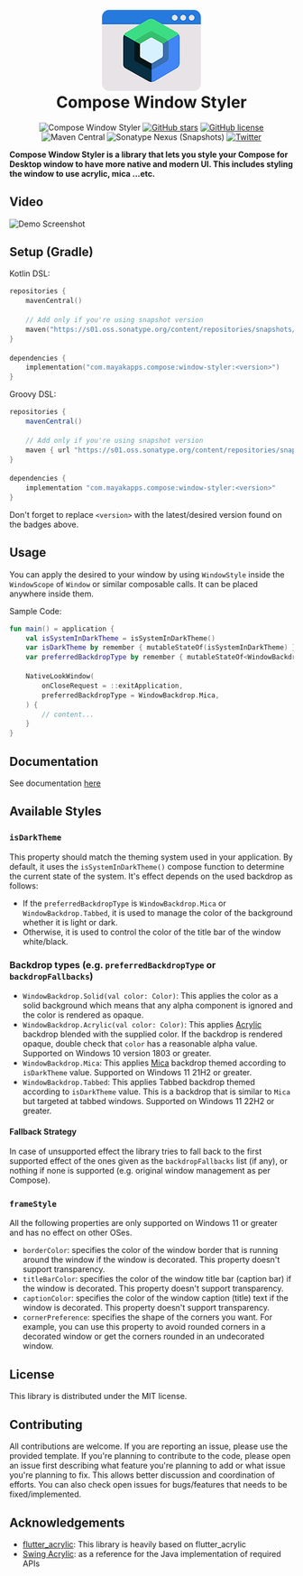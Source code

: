 <br />

<div align="center">
    <img src="res/logo.png" alt="Logo"/>
</div>

<h1 align="center" style="margin-top: 0;">Compose Window Styler</h1>

<div align="center">

![Compose Window Styler](https://img.shields.io/badge/Compose-Window%20Styler-blue?logo=jetpackcompose)
[![GitHub stars](https://img.shields.io/github/stars/MayakaApps/ComposeWindowStyler)](https://github.com/MayakaApps/ComposeWindowStyler/stargazers)
[![GitHub license](https://img.shields.io/github/license/MayakaApps/ComposeWindowStyler)](https://github.com/MayakaApps/ComposeWindowStyler/blob/main/LICENSE)
![Maven Central](https://img.shields.io/maven-central/v/com.mayakapps.compose/window-styler)
![Sonatype Nexus (Snapshots)](https://img.shields.io/nexus/s/com.mayakapps.compose/window-styler?server=https%3A%2F%2Fs01.oss.sonatype.org)
[![Twitter](https://img.shields.io/twitter/url?style=social&url=https%3A%2F%2Fgithub.com%2FMayakaApps%2FComposeWindowStyler)](https://twitter.com/intent/tweet?text=Compose%20Window%20Styler%20is%20a%20library%20that%20lets%20you%20style%20your%20Compose%20for%20Desktop%20window%20to%20have%20more%20native%20and%20modern%20UI.:&url=https%3A%2F%2Fgithub.com%2FMayakaApps%2FComposeWindowStyler)

</div>

**Compose Window Styler is a library that lets you style your Compose for Desktop window to have more native and modern
UI. This includes styling the window to use acrylic, mica ...etc.**

## Video

![Demo Screenshot](res/demo_preview.gif)

## Setup (Gradle)

Kotlin DSL:

```kotlin
repositories {
    mavenCentral()

    // Add only if you're using snapshot version
    maven("https://s01.oss.sonatype.org/content/repositories/snapshots/")
}

dependencies {
    implementation("com.mayakapps.compose:window-styler:<version>")
}
```

Groovy DSL:

```gradle
repositories {
    mavenCentral()
    
    // Add only if you're using snapshot version
    maven { url "https://s01.oss.sonatype.org/content/repositories/snapshots/" }
}

dependencies {
    implementation "com.mayakapps.compose:window-styler:<version>"
}
```

Don't forget to replace `<version>` with the latest/desired version found on the badges above.

## Usage

You can apply the desired to your window by using `WindowStyle` inside the `WindowScope` of `Window` or similar
composable calls. It can be placed anywhere inside them.

Sample Code:

```kotlin
fun main() = application {
    val isSystemInDarkTheme = isSystemInDarkTheme()
    var isDarkTheme by remember { mutableStateOf(isSystemInDarkTheme) }
    var preferredBackdropType by remember { mutableStateOf<WindowBackdrop>(WindowBackdrop.Mica) }

    NativeLookWindow(
        onCloseRequest = ::exitApplication,
        preferredBackdropType = WindowBackdrop.Mica,
    ) {
        // content...
    }
}
```

## Documentation

See documentation [here](https://mayakaapps.github.io/ComposeWindowStyler/index.html)

## Available Styles

### `isDarkTheme`

This property should match the theming system used in your application. By default, it uses the
`isSystemInDarkTheme()` compose function to determine the current state of the system. It's effect depends on the used
backdrop as follows:

* If the `preferredBackdropType` is `WindowBackdrop.Mica` or `WindowBackdrop.Tabbed`, it is used to manage the color of
  the
  background whether it is light or dark.
* Otherwise, it is used to control the color of the title bar of the window white/black.

### Backdrop types (e.g. `preferredBackdropType` or `backdropFallbacks`)

* `WindowBackdrop.Solid(val color: Color)`: This applies the color as a solid background which means that any alpha
  component is ignored and the color is rendered as opaque.
* `WindowBackdrop.Acrylic(val color: Color)`: This
  applies [Acrylic](https://docs.microsoft.com/en-us/windows/apps/design/style/acrylic) backdrop blended with the
  supplied color. If the backdrop is rendered opaque, double check that `color` has a reasonable alpha value. Supported
  on Windows 10 version 1803 or greater.
* `WindowBackdrop.Mica`: This applies [Mica](https://docs.microsoft.com/en-us/windows/apps/design/style/mica) backdrop
  themed according to `isDarkTheme` value. Supported on Windows 11 21H2 or greater.
* `WindowBackdrop.Tabbed`: This applies Tabbed backdrop themed according to `isDarkTheme` value. This is a backdrop that
  is similar to `Mica` but targeted at tabbed windows. Supported on Windows 11 22H2 or greater.

#### Fallback Strategy

In case of unsupported effect the library tries to fall back to the first supported effect of the ones given as the
`backdropFallbacks` list (if any), or nothing if none is supported (e.g. original window management as per Compose).

### `frameStyle`

All the following properties are only supported on Windows 11 or greater and has no effect on other OSes.

* `borderColor`: specifies the color of the window border that is running around the window if the window is decorated.
  This property doesn't support transparency.
* `titleBarColor`: specifies the color of the window title bar (caption bar) if the window is decorated. This property
  doesn't support transparency.
* `captionColor`: specifies the color of the window caption (title) text if the window is decorated. This property
  doesn't support transparency.
* `cornerPreference`: specifies the shape of the corners you want. For example, you can use this property to avoid
  rounded corners in a decorated window or get the corners rounded in an undecorated window.

## License

This library is distributed under the MIT license.

## Contributing

All contributions are welcome. If you are reporting an issue, please use the provided template. If you're planning to
contribute to the code, please open an issue first describing what feature you're planning to add or what issue you're
planning to fix. This allows better discussion and coordination of efforts. You can also check open issues for
bugs/features that needs to be fixed/implemented.

## Acknowledgements

* [flutter_acrylic](https://github.com/alexmercerind/flutter_acrylic): This library is heavily based on flutter_acrylic
* [Swing Acrylic](https://github.com/krlvm/SwingAcrylic): as a reference for the Java implementation of required APIs
